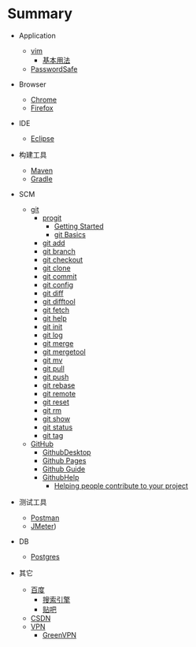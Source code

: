 # Summary

- Application
  - [vim](/software/vim/README.md)
    - [基本用法](/software/vim/vim.md)
  - [PasswordSafe](/software/passwordsafe/README.md)


- Browser
  - [Chrome](/software/chrome/README.md)
  - [Firefox](/software/firefox/README.md)


- IDE
  - [Eclipse](/software/eclipse/README.md)


- 构建工具
  - [Maven](/software/maven/README.md)
  - [Gradle](/software/gradle/README.md)


- SCM
  - [git](/software/git/README.md)
    - [progit](/software/git/progit/README.md)
      - [Getting Started](/software/git/progit/getting-started.md)
      - [git Basics](/software/git/progit/git-basics.md)
    - [git add](/software/git/add.md)
    - [git branch](/software/git/branch.md)
    - [git checkout](/software/git/checkout.md)
    - [git clone](/software/git/clone.md)
    - [git commit](/software/git/commit.md)
    - [git config](/software/git/config.md)
    - [git diff](/software/git/diff.md)
    - [git difftool](/software/git/difftool.md)
    - [git fetch](/software/git/fetch.md)
    - [git help](/software/git/help.md)
    - [git init](/software/git/init.md)
    - [git log](/software/git/log.md)
    - [git merge](/software/git/merge.md)
    - [git mergetool](/software/git/mergetool.md)
    - [git mv](/software/git/mv.md)
    - [git pull](/software/git/pull.md)
    - [git push](/software/git/push.md)
    - [git rebase](/software/git/rebase.md)
    - [git remote](/software/git/remote.md)
    - [git reset](/software/git/reset.md)
    - [git rm](/software/git/rm.md)
    - [git show](/software/git/show.md)
    - [git status](/software/git/status.md)
    - [git tag](/software/git/tag.md)
  - [GitHub](/software/github/README.md)
    - [GithubDesktop](/software/github/githubdesktop/README.md)
    - [Github Pages](/software/github/github-pages.md)
    - [Github Guide](/software/github/github-guide.md)
    - [GithubHelp](/software/github/github-help/README.md)
      - [Helping people contribute to your project](/software/github/github-help/contribute.md)


- 测试工具
  - [Postman](/software/postman/README.md)
  - [JMeter](/software/jmeter/README.md))


- DB
  - [Postgres](/software/postgres/README.md)

 
- 其它
  - [百度](/software/baidu/README.md)
    - [搜索引擎](/software/baidu/se.md)
    - [贴吧](/software/baidu/tieba.md)
  - [CSDN](/software/csdn/README.md)
  - [VPN](/software/vpn/README.md)
    - [GreenVPN](/software/vpn/greenvpn.md)
